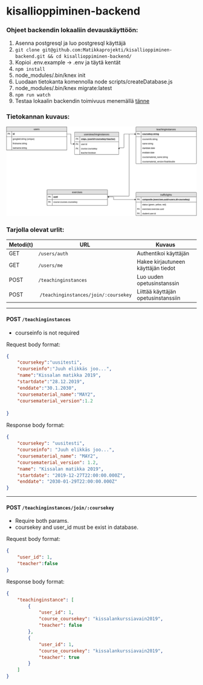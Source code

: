 # kisallioppiminen-backend

### Ohjeet backendin lokaaliin devauskäyttöön:
1. Asenna postgresql ja luo postgresql käyttäjä
2. `git clone git@github.com:Matikkaprojekti/kisallioppiminen-backend.git && cd kisallioppiminen-backend/`
3. Kopioi .env.example -> .env ja täytä kentät
4. `npm install`
5. node_modules/.bin/knex init
6. Luodaan tietokanta komennolla node scripts/createDatabase.js
7. node_modules/.bin/knex migrate:latest
8. `npm run watch`
9. Testaa lokaalin backendin toimivuus menemällä [tänne](http://localhost:8000/)

### Tietokannan kuvaus:

![tietokantakuva](/readme_images/tietokanta.png)

### Tarjolla olevat urlit:

| Metodi(t) | URL                  | Kuvaus                              |
| --------- | -------------------- | ----------------------------------- |
| GET       | `/users/auth`        | Authentikoi käyttäjän               |
| GET       | `/users/me`          | Hakee kirjautuneen käyttäjän tiedot |
| POST      | `/teachinginstances` | Luo uuden opetusinstanssin          |
| POST      | `/teachinginstances/join/:coursekey` | Liittää käyttäjän opetusinstanssiin |

-------------

#### POST `/teachinginstances`
- courseinfo is not required

Request body format: 
```json
{
	"coursekey":"uusitesti",
	"courseinfo":"Juuh elikkäs joo...",
	"name":"Kissalan matikka 2019",
	"startdate":"28.12.2019",
	"enddate":"30.1.2030",
	"coursematerial_name":"MAY2",
	"coursematerial_version":1.2
	
}
```
Response body format:
```json
{
    "coursekey": "uusitesti",
    "courseinfo": "Juuh elikkäs joo...",
    "coursematerial_name": "MAY2",
    "coursematerial_version": 1.2,
    "name": "Kissalan matikka 2019",
    "startdate": "2019-12-27T22:00:00.000Z",
    "enddate": "2030-01-29T22:00:00.000Z"
}
```

------------
#### POST `/teachinginstances/join/:coursekey`
- Require both params.
- coursekey and user_id must be exist in database.

Request body format: 
```json
{
	"user_id": 1,
	"teacher":false
}
```
Response body format:
```json
{
    "teachinginstance": [
        {
            "user_id": 1,
            "course_coursekey": "kissalankurssiavain2019",
            "teacher": false
        },
        {
            "user_id": 1,
            "course_coursekey": "kissalankurssiavain2019",
            "teacher": true
        }
    ]
}
```

